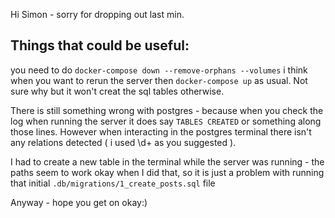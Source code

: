 Hi Simon - 
sorry for dropping out last min.

## Things that could be useful:

you need to do `docker-compose down --remove-orphans --volumes` i think when you want to rerun the server then `docker-compose up` as usual. Not sure why but it won't creat the sql tables otherwise. 

There is still something wrong with postgres - because when you check the log when running the server it does say `TABLES CREATED` or something along those lines. However when interacting in the postgres terminal there isn't any relations detected ( i used \d+ as you suggested ). 

I had to create a new table in the terminal while the server was running - the paths seem to work okay when I did that, so it is just a problem with running that initial `.db/migrations/1_create_posts.sql` file

Anyway - hope you get on okay:)